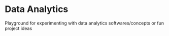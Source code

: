 # Data Analytics

Playground for experimenting with data analytics softwares/concepts or fun project ideas
